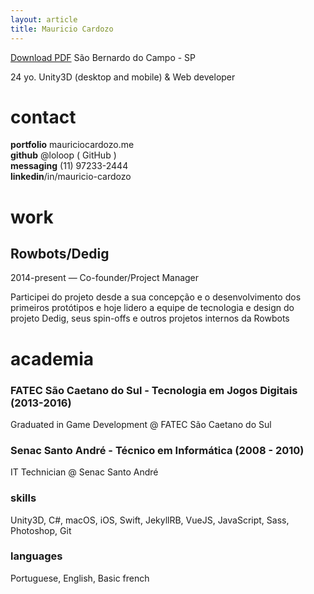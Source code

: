 ```yaml
---
layout: article
title: Mauricio Cardozo
---
```

<a class='pdf-button' href='#'>Download PDF</a>
<span class='text-muted'>São Bernardo do Campo - SP</span>
 
24 yo. Unity3D (desktop and mobile) & Web developer

# contact

**portfolio** mauriciocardozo.me<br>
**github** @loloop ( GitHub )<br>
**messaging** (11) 97233-2444<br>
**linkedin**/in/mauricio-cardozo

# work

## Rowbots/Dedig
<span class='text-muted'>2014-present — Co-founder/Project Manager</span>

Participei do projeto desde a sua concepção e o desenvolvimento dos primeiros protótipos e hoje lidero a equipe de tecnologia e design do projeto Dedig, seus spin-offs e outros projetos internos da Rowbots

# academia

### FATEC São Caetano do Sul - Tecnologia em Jogos Digitais (2013-2016)
<span class='text-muted'>Graduated in Game Development @ FATEC São Caetano do Sul</span>
### Senac Santo André - Técnico em Informática (2008 - 2010)
<span class='text-muted'>IT Technician @ Senac Santo André</span>

### skills
Unity3D, C#, macOS, iOS, Swift, JekyllRB, VueJS, JavaScript, Sass, Photoshop, Git

### languages
Portuguese, English, Basic french
